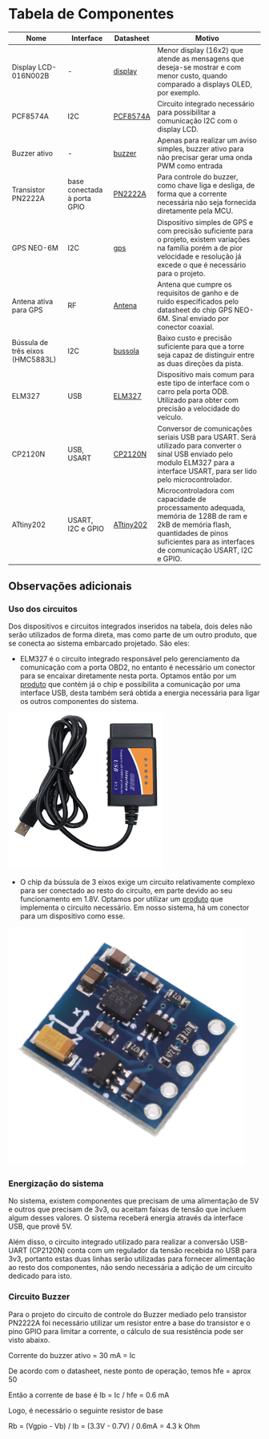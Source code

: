 # Tabela de Componentes

| Nome | Interface | Datasheet | Motivo |
|--|--|--|--|
| Display LCD-016N002B | - |  [display](https://www.vishay.com/docs/37484/lcd016n002bcfhet.pdf) | Menor display (16x2) que atende as mensagens que deseja-se mostrar e com menor custo, quando comparado a displays OLED, por exemplo. |
| PCF8574A | I2C | [PCF8574A](https://www.ti.com/lit/ds/symlink/pcf8574a.pdf) | Circuito integrado necessário para possibilitar a comunicação I2C com o display LCD. |
| Buzzer ativo | - | [buzzer](datasheets/DatasheetBuzzer.pdf) | Apenas para realizar um aviso simples, buzzer ativo para não precisar gerar uma onda PWM como entrada |
| Transistor PN2222A | base conectada à porta GPIO | [PN2222A](https://users.ece.utexas.edu/~valvano/Datasheets/PN2222-D.pdf) | Para controle do buzzer, como chave liga e desliga, de forma que a corrente necessária não seja fornecida diretamente pela MCU. |
| GPS NEO-6M | I2C | [gps](https://content.u-blox.com/sites/default/files/products/documents/NEO-6_DataSheet_%28GPS.G6-HW-09005%29.pdf) | Dispositivo simples de GPS e com precisão suficiente para o projeto, existem variações na família porém a de pior velocidade e resolução já excede o que é necessário para o projeto. |
| Antena ativa para GPS | RF | [Antena](https://www.mouser.com/datasheet/2/447/Yageo_04_18_2024_ANT1212JB27B1575A-3440976.pdf) | Antena que cumpre os requisitos de ganho e de ruído especificados pelo datasheet do chip GPS NEO-6M. Sinal enviado por conector coaxial. |
| Bússula de três eixos (HMC5883L) | I2C | [bussola](datasheets/DatasheetBussola.PDF) | Baixo custo e precisão suficiente para que a torre seja capaz de distinguir entre as duas direções da pista. |
| ELM327 | USB | [ELM327](datasheets/DatasheetELM327.PDF) | Dispositivo mais comum para este tipo de interface com o carro pela porta ODB. Utilizado para obter com precisão a velocidade do veículo. |
| CP2120N | USB, USART | [CP2120N](https://www.mouser.com/datasheet/2/368/cp2102n_datasheet-1634912.pdf) | Conversor de comunicações seriais USB para USART. Será utilizado para converter o sinal USB enviado pelo modulo ELM327 para a interface USART, para ser lido pelo microcontrolador. |
| ATtiny202 | USART, I2C e GPIO | [ATtiny202](https://ww1.microchip.com/downloads/aemDocuments/documents/MCU08/ProductDocuments/DataSheets/ATtiny202-04-402-04-06-Auto-DataSheet-DS40002159A.pdf) | Microcontroladora com capacidade de processamento adequada, memória de 128B de ram e 2kB de memória flash, quantidades de pinos suficientes para as interfaces de comunicação USART, I2C e GPIO. |

## Observações adicionais

### Uso dos circuitos
Dos dispositivos e circuitos integrados inseridos na tabela, dois deles não serão utilizados de forma direta, mas como parte de um outro produto, que se conecta ao sistema embarcado projetado. São eles:

- ELM327 é o circuito integrado responsável pelo gerenciamento da comunicação com a porta OBD2, no entanto é necessário um conector para se encaixar diretamente nesta porta. Optamos então por um [produto](https://pt.aliexpress.com/item/1005004078281314.html) que contém já o chip e possibilita a comunicação por uma interface USB, desta também será obtida a energia necessária para ligar os outros componentes do sistema.

![Produto ELM327, interface USB](imgs/produto_elm327.png)

- O chip da bússula de 3 eixos exige um circuito relativamente complexo para ser conectado ao resto do circuito, em parte devido ao seu funcionamento em 1.8V. Optamos por utilizar um [produto](https://pt.aliexpress.com/item/1005006291063452.html) que implementa o circuito necessário. Em nosso sistema, há um conector para um dispositivo como esse.

![Circuito com chip da bússula de 3 eixos](imgs/produto_bussula.png)

### Energização do sistema

No sistema, existem componentes que precisam de uma alimentação de 5V e outros que precisam de 3v3, ou aceitam faixas de tensão que incluem algum desses valores. O sistema receberá energia através da interface USB, que provê 5V.

Além disso, o circuito integrado utilizado para realizar a conversão USB-UART (CP2120N) conta com um regulador da tensão recebida no USB para 3v3, portanto estas duas linhas serão utilizadas para fornecer alimentação ao resto dos componentes, não sendo necessária a adição de um circuito dedicado para isto.

### Circuito Buzzer

Para o projeto do circuito de controle do Buzzer mediado pelo transistor PN2222A foi necessário utilizar um resistor entre a base do transistor e o pino GPIO para limitar a corrente, o cálculo de sua resistência pode ser visto abaixo.

Corrente do buzzer ativo = 30 mA = Ic

De acordo com o datasheet, neste ponto de operação, temos hfe = aprox 50

Então a corrente de base é Ib = Ic / hfe = 0.6 mA

Logo, é necessário o seguinte resistor de base

Rb = (Vgpio - Vb) / Ib = (3.3V - 0.7V) / 0.6mA = 4.3 k Ohm
